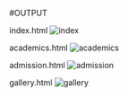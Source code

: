 #OUTPUT

index.html
![index](https://github.com/vasanvasab/html-ABC-college/assets/143481226/1fc73a46-392c-4465-bf96-a1863dace973)

academics.html
![academics](https://github.com/vasanvasab/html-ABC-college/assets/143481226/122f4872-a414-4ab1-9861-76b8677cd6ef)

admission.html
 ![admission](https://github.com/vasanvasab/html-ABC-college/assets/143481226/cd65fc2c-5ef4-467d-82d1-ab8b9c2020d9)

gallery.html
![gallery](https://github.com/vasanvasab/html-ABC-college/assets/143481226/b1f7df54-030b-4065-8d3f-78e2acf59623)


 
